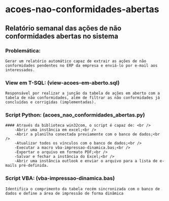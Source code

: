 # acoes-nao-conformidades-abertas
## Relatório semanal das ações de não conformidades abertas no sistema 

### Problemática: 
	Gerar um relatório automático capaz de extrair as ações de não conformidades pendentes no ERP da empresa e enviá-lo por e-mail aos interessados.
	
	
### View em T-SQL: (view-acoes-em-aberto.sql)  <br />
	Responsável por realizar a junção da tabela de ações em aberto com a tabela de não conformidades, além de filtrar as não conformidades já concluídas e corrigidas (implementadas).


### Script Python: (acoes_nao_conformidades_abertas.py)  <br />
	#### Através da biblioteca win32com, o script é capaz de: <br />
		-Abrir uma instância em excel;<br />
		-Abrir a planilha conectada previamente com o banco de dados;<br />
		-Atualizar todos os vínculos com o banco de dados;<br />
		-Executar a macro vba-impressao-dinamica.bas;<br />
		-Exportar o arquivo em formato PDF;<br />
		-Salvar e fechar a instância do Excel;<br />
		-Abrir uma instância outlook e enviar o arquivo para a lista de e-mails pré-definida.
		

### Script VBA: (vba-impressao-dinamica.bas) <br />
	Identifica o comprimento da tabela recém sincronizada com o banco de dados e define a área de impressão de forma dinâmica

